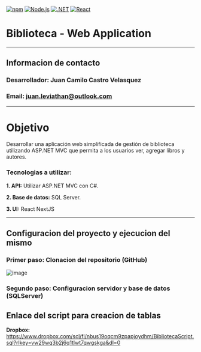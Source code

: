 [![npm](https://img.shields.io/npm/v/tu-proyecto)](https://www.npmjs.com/package/tu-proyecto)
[![Node.js](https://img.shields.io/badge/Node.js-%3E%3D%2012.0.0-brightgreen)](https://nodejs.org/)
[![.NET](https://img.shields.io/badge/.NET-C%23-blue)](https://dotnet.microsoft.com/)
[![React](https://img.shields.io/badge/React-%5E16.0.0-blue)](https://reactjs.org/)

# Biblioteca - Web Application
_____________________________________
## Informacion de contacto
### Desarrollador: Juan Camilo Castro Velasquez
### Email: juan.leviathan@outlook.com
_____________________________________

# Objetivo

Desarrollar una aplicación web simplificada de gestión de biblioteca utilizando ASP.NET MVC que permita a los usuarios ver, agregar libros y autores.

### Tecnologias a utilizar:
  **1. API:** Utilizar ASP.NET MVC con C#.
  
  **2. Base de datos:** SQL Server.
  
  **3. UI:** React NextJS 
_____________________________________
## Configuracion del proyecto y ejecucion del mismo

### Primer paso: Clonacion del repositorio (GitHub)

![image](https://github.com/BlutLucifugeKrieger/Biblioteca-WebApp/assets/130005378/36f3f0b6-d8e6-4990-9465-4af0298e4dee)

### Segundo paso: Configuracion servidor y base de datos (SQLServer)

## Enlace del script para creacion de tablas
  **Dropbox:** https://www.dropbox.com/scl/fi/nbus19oqcm9zpapjoydhm/BibliotecaScript.sql?rlkey=vw29wq3b2j6q1tlwt7qwgskga&dl=0 
